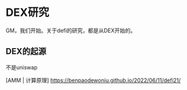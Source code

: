 # DEX研究

GM，我们开始。关于defi的研究，都是从DEX开始的。
## DEX的起源
不是uniswap

[AMM | 计算原理] https://benpaodewoniu.github.io/2022/06/11/defi21/

